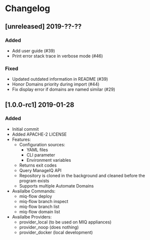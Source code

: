# Changelog

## [unreleased] 2019-??-??
### Added
- Add user guide (#39)
- Print error stack trace in verbose mode (#46)

### Fixed
- Updated outdated information in  README (#39)
- Honor Domains priority during import (#44)
- Fix display error if domains are named similar (#29)


## [1.0.0-rc1] 2019-01-28
### Added
- Initial commit
- Added APACHE-2 LICENSE
- Features:
  - Configuration sources:
    - YAML files
    - CLI parameter
    - Environment variables 
  - Returns exit codes
  - Query ManageIQ API
  - Repository is cloned in the background and cleaned before the 
    program exists
  - Supports multiple Automate Domains
- Availalbe Commands:
  - miq-flow deploy
  - miq-flow branch inspect
  - miq-flow branch list
  - miq-flow domain list
- Availalbe Providers:
  - provider_local (to be used on MIQ appliances)
  - provider_noop (does nothing)
  - provider_docker (local development)
  
